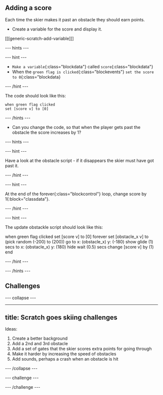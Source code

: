 ## Adding a score

Each time the skier makes it past an obstacle they should earn points.

+ Create a variable for the score and display it.

[[[generic-scratch-add-variable]]]

--- hints ---

--- hint ---

+ `Make a variable`{:class="blockdata"} called `score`{:class="blockdata"}
+ When the `green flag is clicked`{:class="blockevents"} `set the score to 0`{:class="blockdata}

--- /hint ---

The code should look like this:

```blocks
when green flag clicked
set [score v] to [0]
```

--- /hints ---

+ Can you change the code, so that when the player gets past the obstacle the score increases by 1?

--- hints ---

--- hint ---

Have a look at the obstacle script - if it disappears the skier must have got past it.

--- /hint ---

--- hint ---

At the end of the forever{:class="blockcontrol"} loop, change score by 1{:block="classdata"}.

--- /hint ---

--- hint ---

The update obstackle script should look like this:

when green flag clicked
set [score v] to [0]
forever 
    set [obstacle_x v] to (pick random (-200) to (200))
    go to x: (obstacle_x) y: (-180)
    show
    glide (1) secs to x: (obstacle_x) y: (180)
    hide
    wait (0.5) secs
    change [score v] by (1)
end

--- /hint ---



--- /hints ---

## Challenges

--- collapse ---

---
title: Scratch goes skiing challenges
---

Ideas:
1. Create a better background
1. Add a 2nd and 3rd obstacle
1. Add a set of gates that the skier scores extra points for going through
1. Make it harder by increasing the speed of obstacles
1. Add sounds, perhaps a crash when an obstacle is hit

--- /collapse ---


--- challenge ---

--- /challenge ---

